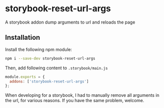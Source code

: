 # storybook-reset-url-args

A storybook addon dump arguments to url and reloads the page

## Installation

Install the following npm module:

```sh
npm i --save-dev storybook-reset-url-args
```


Then, add following content to `.storybook/main.js`

```js
module.exports = {
  addons: ['storybook-reset-url-args']
};
```

When developing for a storybook, I had to manually remove all arguments in the url, for various reasons. If you have the same problem, welcome.
